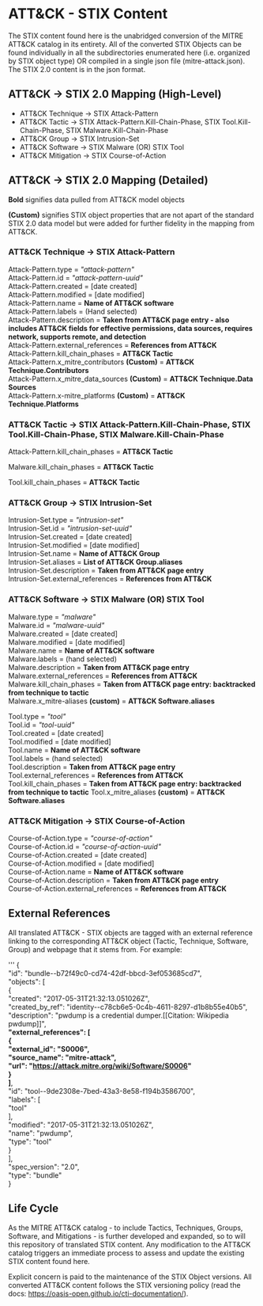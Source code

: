 # ATT&CK - STIX Content 
The STIX content found here is the unabridged conversion of the MITRE ATT&CK catalog in its entirety. All of the converted STIX Objects can be found individually in all the subdirectories enumerated here (i.e. organized by STIX object type) OR compiled in a single json file (mitre-attack.json). The STIX 2.0 content is in the json format.

## ATT&CK -> STIX 2.0 Mapping (High-Level)
* ATT&CK Technique -> STIX Attack-Pattern
* ATT&CK Tactic -> STIX Attack-Pattern.Kill-Chain-Phase, STIX Tool.Kill-Chain-Phase, STIX Malware.Kill-Chain-Phase
* ATT&CK Group -> STIX Intrusion-Set
* ATT&CK Software -> STIX Malware (OR) STIX Tool
* ATT&CK Mitigation -> STIX Course-of-Action

## ATT&CK -> STIX 2.0 Mapping (Detailed)

**Bold** signifies data pulled from ATT&CK model objects

**(Custom)** signifies STIX object properties that are not apart of the standard STIX 2.0 data model but were added for further fidelity in the mapping from ATT&CK.

### ATT&CK Technique -> STIX Attack-Pattern

Attack-Pattern.type = *"attack-pattern"*  
Attack-Pattern.id = *"attack-pattern-uuid"*  
Attack-Pattern.created = [date created]  
Attack-Pattern.modified = [date modified]  
Attack-Pattern.name = **Name of ATT&CK software**  
Attack-Pattern.labels = (Hand selected)  
Attack-Pattern.description = **Taken from ATT&CK page entry - also includes ATT&CK fields for effective permissions, data sources, requires network, supports remote, and detection**  
Attack-Pattern.external_references = **References from ATT&CK**  
Attack-Pattern.kill_chain_phases = **ATT&CK Tactic**  
Attack-Pattern.x_mitre_contributors **(Custom)** = **ATT&CK Technique.Contributors**  
Attack-Pattern.x_mitre_data_sources **(Custom)** = **ATT&CK Technique.Data Sources**  
Attack-Pattern.x-mitre_platforms **(Custom)** = **ATT&CK Technique.Platforms**  

### ATT&CK Tactic -> STIX Attack-Pattern.Kill-Chain-Phase, STIX Tool.Kill-Chain-Phase, STIX Malware.Kill-Chain-Phase
Attack-Pattern.kill_chain_phases = **ATT&CK Tactic**

Malware.kill_chain_phases = **ATT&CK Tactic**

Tool.kill_chain_phases = **ATT&CK Tactic**

### ATT&CK Group -> STIX Intrusion-Set

Intrusion-Set.type = *"intrusion-set"*  
Intrusion-Set.id = *"intrusion-set-uuid"*  
Intrusion-Set.created = [date created]  
Intrusion-Set.modified = [date modified]  
Intrusion-Set.name = **Name of ATT&CK Group**  
Intrusion-Set.aliases = **List of ATT&CK Group.aliases**  
Intrusion-Set.description = **Taken from ATT&CK page entry**  
Intrusion-Set.external_references = **References from ATT&CK**  

### ATT&CK Software -> STIX Malware (OR) STIX Tool

Malware.type = *"malware"*  
Malware.id = *"malware-uuid"*  
Malware.created = [date created]  
Malware.modified = [date modified]  
Malware.name = **Name of ATT&CK software**  
Malware.labels = (hand selected)  
Malware.description = **Taken from ATT&CK page entry**  
Malware.external_references = **References from ATT&CK**  
Malware.kill_chain_phases = **Taken from ATT&CK page entry: backtracked from technique to tactic**  
Malware.x_mitre-aliases **(custom)** = **ATT&CK Software.aliases**  

Tool.type = *"tool"*  
Tool.id = *"tool-uuid"*  
Tool.created = [date created]  
Tool.modified = [date modified]  
Tool.name = **Name of ATT&CK software**  
Tool.labels = (hand selected)  
Tool.description = **Taken from ATT&CK page entry**  
Tool.external_references = **References from ATT&CK**  
Tool.kill_chain_phases = **Taken from ATT&CK page entry: backtracked from technique to tactic** 
Tool.x_mitre_aliases **(custom)** = **ATT&CK Software.aliases**

### ATT&CK Mitigation -> STIX Course-of-Action

Course-of-Action.type = *"course-of-action"*  
Course-of-Action.id = *"course-of-action-uuid"*  
Course-of-Action.created = [date created]  
Course-of-Action.modified = [date modified]  
Course-of-Action.name = **Name of ATT&CK software**  
Course-of-Action.description = **Taken from ATT&CK page entry**  
Course-of-Action.external_references = **References from ATT&CK**  

## External References
All translated ATT&CK - STIX objects are tagged with an external reference linking to the corresponding ATT&CK object (Tactic, Technique, Software, Group) and webpage that it stems from. For example:

'''
{  
    "id": "bundle--b72f49c0-cd74-42df-bbcd-3ef053685cd7",  
    "objects": [  
        {  
            "created": "2017-05-31T21:32:13.051026Z",  
            "created_by_ref": "identity--c78cb6e5-0c4b-4611-8297-d1b8b55e40b5",  
            "description": "pwdump is a credential dumper.[[Citation: Wikipedia pwdump]]",  
            **"external_references": [  
                {  
                    "external_id": "S0006",  
                    "source_name": "mitre-attack",  
                    "url": "https://attack.mitre.org/wiki/Software/S0006"  
                }  
            ]**,  
            "id": "tool--9de2308e-7bed-43a3-8e58-f194b3586700",  
            "labels": [  
                "tool"  
            ],  
            "modified": "2017-05-31T21:32:13.051026Z",  
            "name": "pwdump",  
            "type": "tool"  
        }  
    ],  
    "spec_version": "2.0",  
    "type": "bundle"  
}  




## Life Cycle
As the MITRE ATT&CK catalog - to include Tactics, Techniques, Groups, Software, and Mitigations - is further developed and expanded, so to will this repository of translated STIX content. Any modification to the ATT&CK catalog triggers an immediate process to assess and update the existing STIX content found here. 

Explicit concern is paid to the maintenance of the STIX Object versions. All converted ATT&CK content follows the STIX versioning policy (read the docs: https://oasis-open.github.io/cti-documentation/). 
